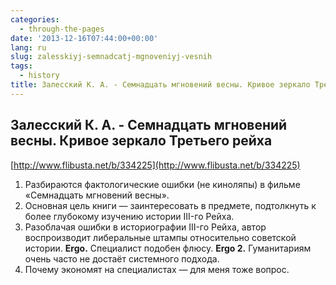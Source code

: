 ```yaml
---
categories:
  - through-the-pages
date: '2013-12-16T07:44:00+00:00'
lang: ru
slug: zalesskiyj-semnadcatj-mgnoveniyj-vesnih
tags:
  - history
title: Залесский К. А. - Семнадцать мгновений весны. Кривое зеркало Третьего рейха
---
```





## Залесский К. А. - Семнадцать мгновений весны. Кривое зеркало Третьего рейха

[http://www.flibusta.net/b/334225](http://www.flibusta.net/b/334225)  

1.  Разбираются фактологические ошибки (не киноляпы) в фильме «Семнадцать мгновений весны».
2.  Основная цель книги — заинтересовать в предмете, подтолкнуть к более глубокому изучению истории III-го Рейха.
3.  Разоблачая ошибки в историографии III-го Рейха, автор воспроизводит либеральные штампы относительно советской истории. **Ergo.** Специалист подобен флюсу. **Ergo 2.** Гуманитариям очень часто не достаёт системного подхода.
4.  Почему экономят на специалистах — для меня тоже вопрос.
